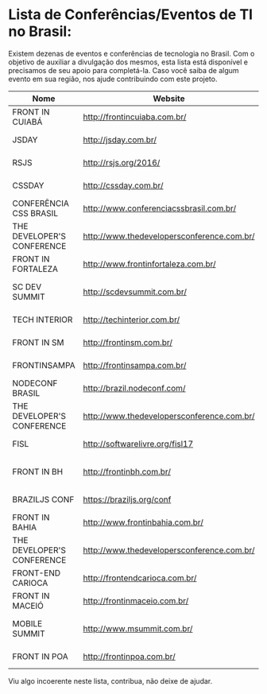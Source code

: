 # Lista de Conferências/Eventos de TI no Brasil:

Existem dezenas de eventos e conferências de tecnologia no Brasil. Com o objetivo de auxiliar a divulgação dos mesmos, esta lista está disponível e precisamos de seu apoio para completá-la.
Caso você saiba de algum evento em sua região, nos ajude contribuindo com este projeto.

Nome | Website | Local | Data | Valor | Assunto
-------- | ------- | ------- | ------- | ------- | -------
FRONT IN CUIABÁ | http://frontincuiaba.com.br/ | Cuiabá - MT | 16 de Abril | R$ 65 | Front-end
JSDAY | http://jsday.com.br/ | Itararé - PB | 23 de Abril | R$ 45 | Javascript
RSJS | http://rsjs.org/2016/ | Porto Alegre - RS | 23 de Abril | R$ 90 | Javascript
CSSDAY | http://cssday.com.br/ | MACEIÓ - AL | 07 de Maio | R$ 35 | CSS
CONFERÊNCIA CSS BRASIL | http://www.conferenciacssbrasil.com.br/ | São Paulo - SP | 09 de Maio | R$  | CSS
THE DEVELOPER'S CONFERENCE | http://www.thedevelopersconference.com.br/ | Florianópolis - SC | 11 a 14 de Maio | R$ 400 | Tecnologia
FRONT IN FORTALEZA | http://www.frontinfortaleza.com.br/ | Fortaleza - CE | 16 de Maio | R$ | Front-end
SC DEV SUMMIT |http://scdevsummit.com.br/ | Joinville - SC  | 20 e 21 de Maio | R$ 100 | Front-end / Back-end
TECH INTERIOR | http://techinterior.com.br/ | Jaboticabal - SP | 11 de Junho | R$ 40 | Tecnologia
FRONT IN SM | http://frontinsm.com.br/ | Santa Maria - RS | 25 de Junho | R$ 40 | Front-end
FRONTINSAMPA | http://frontinsampa.com.br/ | São Paulo - SP | 02 de Julho | R$ 99,99 | Front-end
NODECONF BRASIL | http://brazil.nodeconf.com/ | São Paulo - SP | 04 e 05 de Julho | R$ 140 | NodeJS
THE DEVELOPER'S CONFERENCE | http://www.thedevelopersconference.com.br/ | São Paulo - SP | 05 a 09 de Julho | R$  | Tecnologia
FISL | http://softwarelivre.org/fisl17 | Porto Alegre - RS | 13 a 16 de Julho | R$ 200 | Tecnologia
FRONT IN BH | http://frontinbh.com.br/ | Belo Horizonte - MG | 06 de Agosto | R$ 110 | Front-end
BRAZILJS CONF | https://braziljs.org/conf | Porto Alegre - RS | 26 e 27 de Agosto | R$ | Javascript
FRONT IN BAHIA | http://www.frontinbahia.com.br/ | Salvador - BA | 03 de Outubro | R$ | Front-end
THE DEVELOPER'S CONFERENCE | http://www.thedevelopersconference.com.br/ | Porto Alegre - RS | 05 a 08 de Outubro | R$  | Tecnologia
FRONT-END CARIOCA | http://frontendcarioca.com.br/ | Rio de Janeiro - RJ | 15 de Outubro | R$ 75 | Front-end
FRONT IN MACEIÓ | http://frontinmaceio.com.br/ | Maceió - AL | 15 de Novembro | R$ | Front-end
MOBILE SUMMIT | http://www.msummit.com.br/ | Porto Alegre - RS | 18 e 19 de Novembro | R$ 70 | Mobile
FRONT IN POA | http://frontinpoa.com.br/ | Porto Alegre - RS | 05 de Dezembro | R$ | Front-end

Viu algo incoerente neste lista, contribua, não deixe de ajudar.
